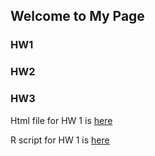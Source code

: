 ## Welcome to My Page

### HW1
### HW2
### HW3

Html file for HW 1 is [here](file/ie360HW1.html)

R script for HW 1 is [here](file/ie360HW1_güncel.R)
